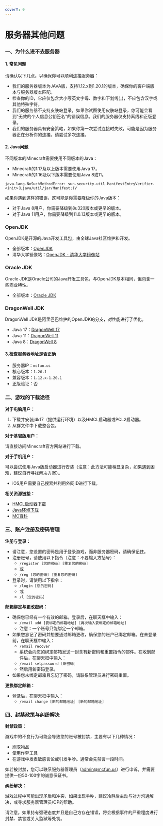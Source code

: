 ```yaml
---
coverY: 0
---
```


# 服务器其他问题

### 一、为什么进不去服务器

#### 1. 常见问题

请确认以下几点，以确保你可以顺利连接服务器：

* 我们的服务器版本为JAVA版，支持1.12.x到1.20.1的版本，确保你的客户端版本与服务器版本匹配。
* 检查你的ID，它应仅包含大小写英文字母、数字和下划线(\_)，不应包含汉字或其他特殊字符。
* 我们的服务器不支持皮肤站登录，如果你试图使用皮肤站登录，你可能会看到"无效的个人信息公钥签名"的错误信息。我们的服务器仅支持离线和正版登录。
* 我们的服务器具有安全策略，如果你第一次尝试连接时失败，可能是因为服务器正在分析你的连接。请尝试多次连接。

#### 2. Java问题

不同版本的Minecraft需要使用不同版本的Java：

* Minecraft的1.17及以上版本需要使用Java 17。
* Minecraft的1.16及以下版本需要使用Java 8或11。

`java.lang.NoSuchMethodError: sun.security.util.ManifestEntryVerifier.<init>(Ljava/util/jar/Manifest;)V`

如果你遇到这样的错误，这可能是你需要降级你的Java版本：

* 对于Java 8用户，你需要降级到8u320版本或更早的版本。
* 对于Java 11用户，你需要降级到11.0.13版本或更早的版本。

### OpenJDK

OpenJDK是开源的Java开发工具包，由全球Java社区维护和开发。

* 全部版本：[OpenJDK](https://adoptium.net/temurin/releases/)
* 清华大学镜像站：[OpenJDK - 清华大学镜像站](https://mirrors.tuna.tsinghua.edu.cn/Adoptium/)

### Oracle JDK

Oracle JDK是Oracle公司的Java开发工具包，与OpenJDK基本相同，但包含一些商业特性。

* 全部版本：[Oracle JDK](https://www.oracle.com/java/technologies/downloads/archive/)

### DragonWell JDK

DragonWell JDK是阿里巴巴维护的OpenJDK的分支，对性能进行了优化。

* Java 17：[DragonWell 17](https://github.com/alibaba/dragonwell17/releases/latest)
* Java 11：[DragonWell 11](https://github.com/alibaba/dragonwell11/releases/latest)
* Java 8：[DragonWell 8](https://github.com/alibaba/dragonwell8/releases/latest)

#### 3.检查服务器地址是否正确

* 服务器IP：`mcfun.us`
* 核心版本：`1.20.1`
* 兼容版本：`1.12.x-1.20.1`
* 正版验证：否

### 二、游戏的下载途径

**对于电脑用户：**

1. 下载并安装jdk17（提供运行环境）以及HMCL启动器或PCL2启动器。
2. 从群文件中下载整合包。

**对于基岩版用户：**

请直接访问Minecraft官方网站进行下载。

**对于手机用户：**

可以尝试使用Java版启动器进行安装（注意：此方法可能稍显复杂，如果遇到困难，建议自行寻找解决方案）。

* iOS用户需要自己搜索并利用外网ID进行下载。

**相关资源链接：**

* [HMCL启动器下载](https://hmcl.huangyuhui.net/download)
* [Java环境下载](http://www.java.com)
* [MC百科](https://www.mcmod.cn)

### 三、账户注册及密码管理

**注册与登录：**

* 请注意，您设置的密码是用于登录游戏，而非服务器密码，请确保记住。
* 注册账号，请使用以下指令（注意：不要输入方括号）：
  * `/register [您的密码] [重复您的密码]`
  * 或
  * `/reg [您的密码] [重复您的密码]`
* 登录时，请使用以下指令：
  * `/login [您的密码]`
  * 或
  * `/l [您的密码]`

**邮箱绑定与更改密码：**

* 确保您已经有一个有效的邮箱。登录后，在聊天框中输入：
  * `/email add [要绑定的邮箱地址] [再次输入要绑定的邮箱地址]`
  * 注意：一个账号只能绑定一个邮箱。
* 如果您忘记了密码并想要通过邮箱更改，确保您的账户已绑定邮箱。在未登录前，在聊天框中输入：
  * `/email recover`
  * 系统会向您的绑定邮箱发送一封含有新密码和重置指令的邮件。在收到邮件后，在聊天框中输入：
  * `/email setpassword [新密码]`
  * 然后用新密码登录。
* 如果您未绑定邮箱且忘记了密码，请联系管理员进行密码重置。

**更换绑定邮箱：**

* 登录后，在聊天框中输入：
  * `/email change [旧的邮箱地址] [新的邮箱地址]`

### 四、封禁政策与纠纷解决

**封禁政策：**

游戏中的不良行为可能会导致您的账号被封禁，主要有以下几种情况：

* 刷取物品
* 使用作弊工具
* 在游戏中发表敏感言论或引发争吵。通常会先禁言一段时间。

如若被封禁，您可以联系服务器管理员（admin@mcfun.us）进行申诉，并需要提供一份50-100字的诚意保证书。

**纠纷解决：**

游戏过程中可能出现矛盾和冲突，如果出现争吵，建议冷静后主动与对方沟通解决，或寻求服务器管理员/OP的帮助。

请注意，如果持有强硬态度并且是自己方存在错误，将会根据事件的严重程度进行封禁、禁言或关入监狱等处罚。
